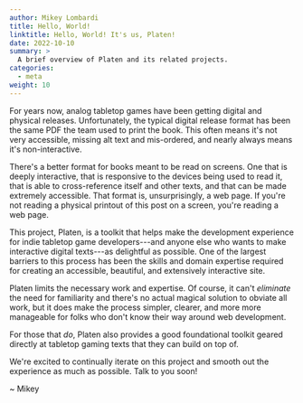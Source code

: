 ```yaml
---
author: Mikey Lombardi
title: Hello, World!
linktitle: Hello, World! It's us, Platen!
date: 2022-10-10
summary: >
  A brief overview of Platen and its related projects.
categories:
  - meta
weight: 10
---
```


For years now, analog tabletop games have been getting digital and physical releases. Unfortunately,
the typical digital release format has been the same PDF the team used to print the book. This often
means it's not very accessible, missing alt text and mis-ordered, and nearly always means it's
non-interactive.

There's a better format for books meant to be read on screens. One that is deeply interactive, that
is responsive to the devices being used to read it, that is able to cross-reference itself and other
texts, and that can be made extremely accessible. That format is, unsurprisingly, a web page. If
you're not reading a physical printout of this post on a screen, you're reading a web page.

This project, Platen, is a toolkit that helps make the development experience for indie tabletop
game developers---and anyone else who wants to make interactive digital texts---as delightful as
possible. One of the largest barriers to this process has been the skills and domain expertise
required for creating an accessible, beautiful, and extensively interactive site.

Platen limits the necessary work and expertise. Of course, it can't _eliminate_ the need for
familiarity and there's no actual magical solution to obviate all work, but it does make the process
simpler, clearer, and more more manageable for folks who don't know their way around web
development.

For those that _do_, Platen also provides a good foundational toolkit geared directly at tabletop
gaming texts that they can build on top of.

We're excited to continually iterate on this project and smooth out the experience as much as
possible. Talk to you soon!

~ Mikey
